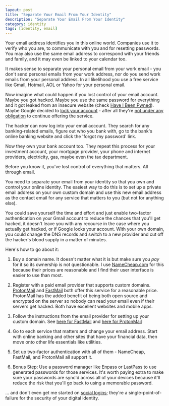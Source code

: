 ```yaml
---
layout: post
title: "Separate Your Email From Your Identity"
description: "Separate Your Email From Your Identity"
category: identity
tags: [identity, email]
---
```


Your email address identifies you in this online world.  Companies use it to verify who you are, to communicate with you and for resetting passwords. You may also use the same email address to correspond with your friends and family, and it may even be linked to your calendar too.

It makes sense to separate your personal email from your work email - you don't send personal emails from your work address, nor do you send work emails from your personal address.  In all likelihood you use a free service like Gmail, Hotmail, AOL or Yahoo for your personal email.

Now imagine what could happen if you lost control of your email account. Maybe you got hacked. Maybe you use the same password for everything and it got leaked from an insecure website (check [Have I Been Pwned](https://haveibeenpwned.com/)). Maybe Google decided to [lock your account](https://www.engadget.com/2016/11/17/google-blocks-pixel-phone-resellers/) - after all they're [not under any obligation](https://www.google.com/intl/en/policies/terms/) to continue offering the service.  

The hacker can now log into your email account.  They search for any banking-related emails, figure out who you bank with, go to the bank's online banking website and click the 'forgot my password' link.  

Now they own your bank account too.  They repeat this process for your investment account, your mortgage provider, your phone and internet providers, electricity, gas, maybe even the tax department.

Before you know it, you've lost control of everything that matters. All through email.

You need to separate your email from your identity so that you own and control your online identity. The easiest way to do this is to set up a private email address on your own custom domain and use this new email address as the contact email for any service that matters to you (but not for anything else).  

You could save yourself the time and effort and just enable two-factor authentication on your Gmail account to reduce the chances that you'll get hacked, it doesn't leave you with any recourse in the case where you actually get hacked, or if Google locks your account.  With your own domain, you could change the DNS records and switch to a new provider and cut off the hacker's blood supply in a matter of minutes.

Here's how to go about it:

1. Buy a domain name. It doesn't matter what it is but make sure you _pay_ for it so its ownership is not questionable. I use [NameCheap.com](https://www.namecheap.com/?aff=109861) for this because their prices are reasonable and I find their user interface is easier to use than most.

1. Register with a paid email provider that supports custom domains.  [ProtonMail](https://protonmail.com/pricing) and [FastMail](https://www.fastmail.com/?STKI=14088017) both offer this service for a reasonable price.  ProtonMail has the added benefit of being both open source and encrypted on the server so nobody can read your email even if their servers get hacked. Both have excellent websites and mobile apps. 

1. Follow the instructions from the email provider for setting up your custom domain. See [here for FastMail](https://www.fastmail.com/help/receive/domains.html) and [here for ProtonMail](https://protonmail.com/support/knowledge-base/set-up-a-custom-domain/)

1. Go to each service that matters and change your email address.  Start with online banking and other sites that have your financial data, then move onto other life essentials like utilities. 

1. Set up two-factor authentication with all of them - NameCheap, FastMail, and ProtonMail all support it.

1. Bonus Step: Use a password manager like Enpass or LastPass to use generated passwords for those services.  It's worth paying extra to make sure your passwords are sync'd across all of your devices because it'll reduce the risk that you'll go back to using a memorable password.

... and don't even get me started on [social logins](https://en.wikipedia.org/wiki/Social_login); they're a single-point-of-failure for the security of your digital identity.
